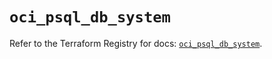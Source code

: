 # `oci_psql_db_system`

Refer to the Terraform Registry for docs: [`oci_psql_db_system`](https://registry.terraform.io/providers/oracle/oci/7.19.0/docs/resources/psql_db_system).
